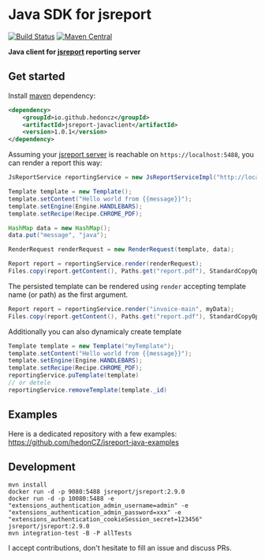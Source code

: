 

# Java SDK for jsreport
[![Build Status](https://travis-ci.org/hedonCZ/jsreport-javaclient.png?branch=master)](https://travis-ci.org/hedonCZ/jsreport-javaclient)
[![Maven Central](https://maven-badges.herokuapp.com/maven-central/io.github.hedoncz/jsreport-javaclient/badge.svg)](https://maven-badges.herokuapp.com/maven-central/io.github.hedoncz/jsreport-javaclient)

**Java client for [jsreport](https://jsreport.net) reporting server**

## Get started

Install [maven](https://maven.apache.org/) dependency:
```xml
<dependency>
    <groupId>io.github.hedoncz</groupId>
    <artifactId>jsreport-javaclient</artifactId>
    <version>1.0.1</version>
</dependency>
```

Assuming your [jsreport server](https://jsreport.net/) is reachable on `https://localhost:5488`, you can render a report this way:
```java
JsReportService reportingService = new JsReportServiceImpl("http://localhost:5488");

Template template = new Template();
template.setContent("Hello world from {{message}}");
template.setEngine(Engine.HANDLEBARS);
template.setRecipe(Recipe.CHROME_PDF);

HashMap data = new HashMap();
data.put("message", "java");

RenderRequest renderRequest = new RenderRequest(template, data);

Report report = reportingService.render(renderRequest);
Files.copy(report.getContent(), Paths.get("report.pdf"), StandardCopyOption.REPLACE_EXISTING);
```

The persisted template can be rendered using `render` accepting template name (or path) as the first argument.

```java
Report report = reportingService.render("invoice-main", myData);
Files.copy(report.getContent(), Paths.get("report.pdf"), StandardCopyOption.REPLACE_EXISTING);
```

Additionally you can also dynamicaly create template

```java
Template template = new Template("myTemplate");
template.setContent("Hello world from {{message}}");
template.setEngine(Engine.HANDLEBARS);
template.setRecipe(Recipe.CHROME_PDF);
reportingService.puTemplate(template)
// or detele
reportingService.removeTemplate(template._id)
```

## Examples

Here is a dedicated repository with a few examples:    
https://github.com/hedonCZ/jsreport-java-examples

## Development

```
mvn install
docker run -d -p 9080:5488 jsreport/jsreport:2.9.0
docker run -d -p 10080:5488 -e "extensions_authentication_admin_username=admin" -e "extensions_authentication_admin_password=xxx" -e "extensions_authentication_cookieSession_secret=123456" jsreport/jsreport:2.9.0
mvn integration-test -B -P allTests
```
I accept contributions, don't hesitate to fill an issue and discuss PRs.
